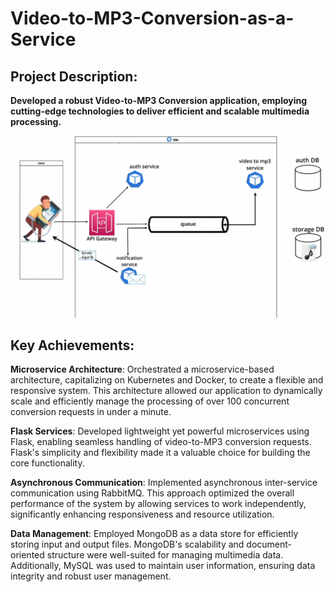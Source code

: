 # Video-to-MP3-Conversion-as-a-Service

## Project Description:

**Developed a robust Video-to-MP3 Conversion application, employing cutting-edge technologies to deliver efficient and scalable multimedia processing.** 

![Architecture](./img/Architecture.png)

## Key Achievements:

**Microservice Architecture**: Orchestrated a microservice-based architecture, capitalizing on Kubernetes and Docker, to create a flexible and responsive system. This architecture allowed our application to dynamically scale and efficiently manage the processing of over 100 concurrent conversion requests in under a minute.

**Flask Services**: Developed lightweight yet powerful microservices using Flask, enabling seamless handling of video-to-MP3 conversion requests. Flask's simplicity and flexibility made it a valuable choice for building the core functionality.

**Asynchronous Communication**: Implemented asynchronous inter-service communication using RabbitMQ. This approach optimized the overall performance of the system by allowing services to work independently, significantly enhancing responsiveness and resource utilization.

**Data Management**: Employed MongoDB as a data store for efficiently storing input and output files. MongoDB's scalability and document-oriented structure were well-suited for managing multimedia data. Additionally, MySQL was used to maintain user information, ensuring data integrity and robust user management.
